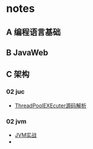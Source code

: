 # notes
## A 编程语言基础

## B JavaWeb

## C 架构

### 02 juc

- [ThreadPoolEXEcuter源码解析](https://github.com/Yeyangshu/notes/blob/master/juc/ThreadPoolEXEcuter源码解析.md)

### 02 jvm

- [JVM实战](https://github.com/Yeyangshu/notes/blob/master/jvm/JVM实战.md)
- 